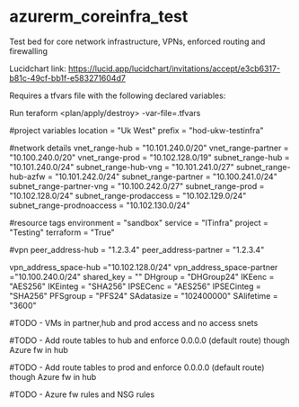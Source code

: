 # azurerm_coreinfra_test
Test bed for core network infrastructure, VPNs, enforced routing and firewalling

Lucidchart link: https://lucid.app/lucidchart/invitations/accept/e3cb6317-b81c-49cf-bb1f-e583271604d7

Requires a tfvars file with the following declared variables:

Run teraform <plan/apply/destroy> -var-file=<name>.tfvars

#project variables
location = "Uk West"
prefix = "hod-ukw-testinfra"

#network details
vnet_range-hub = "10.101.240.0/20"
vnet_range-partner = "10.100.240.0/20"
vnet_range-prod = "10.102.128.0/19"
subnet_range-hub = "10.101.240.0/24"
subnet_range-hub-vng = "10.101.241.0/27"
subnet_range-hub-azfw = "10.101.242.0/24"
subnet_range-partner = "10.100.241.0/24"
subnet_range-partner-vng = "10.100.242.0/27"
subnet_range-prod = "10.102.128.0/24"
subnet_range-prodaccess = "10.102.129.0/24"
subnet_range-prodnoaccess = "10.102.130.0/24"

#resource tags
environment = "sandbox"
service = "ITinfra"
project = "Testing"
terraform = "True"

#vpn
peer_address-hub = "1.2.3.4"
peer_address-partner = "1.2.3.4"

vpn_address_space-hub ="10.102.128.0/24"
vpn_address_space-partner ="10.100.240.0/24"
shared_key = "<add key>"
DHgroup = "DHGroup24"
IKEenc = "AES256"
IKEinteg = "SHA256"
IPSECenc = "AES256"
IPSECinteg = "SHA256"
PFSgroup = "PFS24"
SAdatasize = "102400000"
SAlifetime = "3600"

#TODO - VMs in partner,hub and prod access and no access snets

#TODO - Add route tables to hub and enforce 0.0.0.0 (default route) though Azure fw in hub

#TODO - Add route tables to prod and enforce 0.0.0.0 (default route) though Azure fw in hub

#TODO - Azure fw rules and NSG rules


